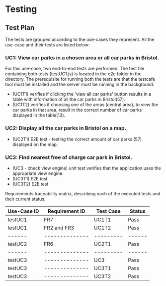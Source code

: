 # Testing

## Test Plan


The tests are grouped according to the use-cases they represent. All the use-case and their tests are listed below:

### UC1: View car parks in a chosen area or all car parks in Bristol.
For this use-case, two end-to-end tests are performed. The test file containing both tests (testUC1.js) is located in the e2e folder in the directory. The prerequisite for running both the tests are that the testcafe tool must be installed and the server must be running in the background.
- (UC1T1) verifies if clicking the 'view all car parks' button results in a table with information of all the car parks in Bristol(57). 
- (UC1T2) verifies if choosing one of the areas (central area), to view the car parks in that area, result in the correct number of car parks displayed in the table(13).

### UC2: Display all the car parks in Bristol on a map.

- (UC2T1) E2E test - testing the correct amount of car parks (57) displayed on the map.

### UC3: Find nearest free of charge car park in Bristol.

- (UC3 - check view engine) unit test verifies that the application uses the appropriate view engine. 
- (UC3T1) E2E test 
- (UC3T2) E2E test 


Requirements traceability matrix, describing each of the executed tests and their current status:


| Use-Case ID | Requirement ID | Test Case | Status |
|  ------ | -------------- | --------- | ------ |
| testUC1 |     FR7        | UC1T1     | Pass   |
| testUC1 |  FR2 and FR3   | UC1T2     | Pass   |
|  ------ | -------------- | --------- | ------ |
| testUC2 |     FR6        |    UC2T1  |  Pass  |
|  ------ | -------------- | --------- | ------ |
| testUC3 | -------------- | UC3       |  Pass  |
| testUC3 | -------------- | UC3T1     |  Pass  |
| testUC3 | -------------- | UC3T2     |  Pass  |



